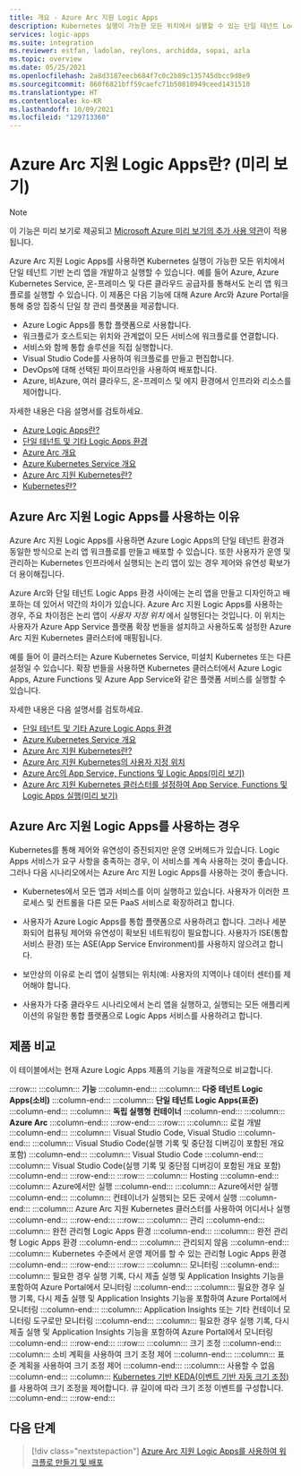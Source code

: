 ```yaml
---
title: 개요 - Azure Arc 지원 Logic Apps
description: Kubernetes 실행이 가능한 모든 위치에서 실행할 수 있는 단일 테넌트 Logic Apps 워크플로에 대해 알아봅니다.
services: logic-apps
ms.suite: integration
ms.reviewer: estfan, ladolan, reylons, archidda, sopai, azla
ms.topic: overview
ms.date: 05/25/2021
ms.openlocfilehash: 2a8d3187eecb684f7c0c2b89c135745dbcc9d8e9
ms.sourcegitcommit: 860f6821bff59caefc71b50810949ceed1431510
ms.translationtype: HT
ms.contentlocale: ko-KR
ms.lasthandoff: 10/09/2021
ms.locfileid: "129713360"
---
```

# <a name="what-is-azure-arc-enabled-logic-apps-preview"></a>Azure Arc 지원 Logic Apps란? (미리 보기)

> [!NOTE]
> 이 기능은 미리 보기로 제공되고 [Microsoft Azure 미리 보기의 추가 사용 약관](https://azure.microsoft.com/support/legal/preview-supplemental-terms/)이 적용됩니다.

Azure Arc 지원 Logic Apps를 사용하면 Kubernetes 실행이 가능한 모든 위치에서 단일 테넌트 기반 논리 앱을 개발하고 실행할 수 있습니다. 예를 들어 Azure, Azure Kubernetes Service, 온-프레미스 및 다른 클라우드 공급자를 통해서도 논리 앱 워크플로를 실행할 수 있습니다. 이 제품은 다음 기능에 대해 Azure Arc와 Azure Portal을 통해 중앙 집중식 단일 창 관리 플랫폼을 제공합니다.

- Azure Logic Apps를 통합 플랫폼으로 사용합니다.
- 워크플로가 호스트되는 위치와 관계없이 모든 서비스에 워크플로를 연결합니다.
- 서비스와 함께 통합 솔루션을 직접 실행합니다.
- Visual Studio Code를 사용하여 워크플로를 만들고 편집합니다.
- DevOps에 대해 선택된 파이프라인을 사용하여 배포합니다.
- Azure, 비Azure, 여러 클라우드, 온-프레미스 및 에지 환경에서 인프라와 리소스를 제어합니다.

자세한 내용은 다음 설명서를 검토하세요.

- [Azure Logic Apps란?](../logic-apps/logic-apps-overview.md)
- [단일 테넌트 및 기타 Logic Apps 환경](../logic-apps/single-tenant-overview-compare.md)
- [Azure Arc 개요](../azure-arc/overview.md)
- [Azure Kubernetes Service 개요](../aks/intro-kubernetes.md)
- [Azure Arc 지원 Kubernetes란?](../azure-arc/kubernetes/overview.md)
- [Kubernetes란?](https://kubernetes.io/docs/concepts/overview/what-is-kubernetes/)

<a name="why-use"></a>

## <a name="why-use-azure-arc-enabled-logic-apps"></a>Azure Arc 지원 Logic Apps를 사용하는 이유

Azure Arc 지원 Logic Apps를 사용하면 Azure Logic Apps의 단일 테넌트 환경과 동일한 방식으로 논리 앱 워크플로를 만들고 배포할 수 있습니다. 또한 사용자가 운영 및 관리하는 Kubernetes 인프라에서 실행되는 논리 앱이 있는 경우 제어와 유연성 확보가 더 용이해집니다.

Azure Arc와 단일 테넌트 Logic Apps 환경 사이에는 논리 앱을 만들고 디자인하고 배포하는 데 있어서 약간의 차이가 있습니다. Azure Arc 지원 Logic Apps를 사용하는 경우, 주요 차이점은 논리 앱이 *사용자 지정 위치* 에서 실행된다는 것입니다. 이 위치는 사용자가 Azure App Service 플랫폼 확장 번들을 설치하고 사용하도록 설정한 Azure Arc 지원 Kubernetes 클러스터에 매핑됩니다.

예를 들어 이 클러스터는 Azure Kubernetes Service, 미설치 Kubernetes 또는 다른 설정일 수 있습니다. 확장 번들을 사용하면 Kubernetes 클러스터에서 Azure Logic Apps, Azure Functions 및 Azure App Service와 같은 플랫폼 서비스를 실행할 수 있습니다.

자세한 내용은 다음 설명서를 검토하세요.

- [단일 테넌트 및 기타 Azure Logic Apps 환경](../logic-apps/single-tenant-overview-compare.md)
- [Azure Kubernetes Service 개요](../aks/intro-kubernetes.md)
- [Azure Arc 지원 Kubernetes란?](../azure-arc/kubernetes/overview.md)
- [Azure Arc 지원 Kubernetes의 사용자 지정 위치](../azure-arc/kubernetes/conceptual-custom-locations.md)
- [Azure Arc의 App Service, Functions 및 Logic Apps(미리 보기)](../app-service/overview-arc-integration.md)
- [Azure Arc 지원 Kubernetes 클러스터를 설정하여 App Service, Functions 및 Logic Apps 실행(미리 보기)](../app-service/manage-create-arc-environment.md)

<a name="when-to-use"></a>

## <a name="when-to-use-azure-arc-enabled-logic-apps"></a>Azure Arc 지원 Logic Apps를 사용하는 경우

Kubernetes를 통해 제어와 유연성이 증진되지만 운영 오버헤드가 있습니다. Logic Apps 서비스가 요구 사항을 충족하는 경우, 이 서비스를 계속 사용하는 것이 좋습니다. 그러나 다음 시나리오에서는 Azure Arc 지원 Logic Apps를 사용하는 것이 좋습니다.

- Kubernetes에서 모든 앱과 서비스를 이미 실행하고 있습니다. 사용자가 이러한 프로세스 및 컨트롤을 다른 모든 PaaS 서비스로 확장하려고 합니다.

- 사용자가 Azure Logic Apps를 통합 플랫폼으로 사용하려고 합니다. 그러나 세분화되어 컴퓨팅 제어와 유연성이 확보된 네트워킹이 필요합니다. 사용자가 ISE(통합 서비스 환경) 또는 ASE(App Service Environment)를 사용하지 않으려고 합니다.

- 보안상의 이유로 논리 앱이 실행되는 위치(예: 사용자의 지역이나 데이터 센터)를 제어해야 합니다. 

- 사용자가 다중 클라우드 시나리오에서 논리 앱을 실행하고, 실행되는 모든 애플리케이션의 유일한 통합 플랫폼으로 Logic Apps 서비스를 사용하려고 합니다.

<a name="compare"></a>

## <a name="compare-offerings"></a>제품 비교

이 테이블에서는 현재 Azure Logic Apps 제품의 기능을 개괄적으로 비교합니다.

:::row:::
   :::column:::
      **기능**
   :::column-end:::
   :::column:::
      **다중 테넌트 Logic Apps(소비)**
   :::column-end:::
   :::column:::
      **단일 테넌트 Logic Apps(표준)**
   :::column-end:::
   :::column:::
      **독립 실행형 컨테이너**
   :::column-end:::
   :::column:::
      **Azure Arc**
   :::column-end:::
:::row-end:::
:::row:::
   :::column:::
      로컬 개발
   :::column-end:::
   :::column:::
      Visual Studio Code, Visual Studio
   :::column-end:::
   :::column:::
      Visual Studio Code(실행 기록 및 중단점 디버깅이 포함된 개요 포함)
   :::column-end:::
   :::column:::
      Visual Studio Code
   :::column-end:::
   :::column:::
      Visual Studio Code(실행 기록 및 중단점 디버깅이 포함된 개요 포함)
   :::column-end:::
:::row-end:::
:::row:::
   :::column:::
      Hosting
   :::column-end:::
   :::column:::
      Azure에서만 실행
   :::column-end:::
   :::column:::
      Azure에서만 실행
   :::column-end:::
   :::column:::
      컨테이너가 실행되는 모든 곳에서 실행
   :::column-end:::
   :::column:::
      Azure Arc 지원 Kubernetes 클러스터를 사용하여 어디서나 실행
   :::column-end:::
:::row-end:::
:::row:::
   :::column:::
      관리
   :::column-end:::
   :::column:::
      완전 관리형 Logic Apps 환경
   :::column-end:::
   :::column:::
      완전 관리형 Logic Apps 환경
   :::column-end:::
   :::column:::
      관리되지 않음
   :::column-end:::
   :::column:::
      Kubernetes 수준에서 운영 제어를 할 수 있는 관리형 Logic Apps 환경
   :::column-end:::
:::row-end:::
:::row:::
   :::column:::
      모니터링
   :::column-end:::
   :::column:::
      필요한 경우 실행 기록, 다시 제출 실행 및 Application Insights 기능을 포함하여 Azure Portal에서 모니터링
   :::column-end:::
   :::column:::
      필요한 경우 실행 기록, 다시 제출 실행 및 Application Insights 기능을 포함하여 Azure Portal에서 모니터링
   :::column-end:::
   :::column:::
      Application Insights 또는 기타 컨테이너 모니터링 도구로만 모니터링
   :::column-end:::
   :::column:::
      필요한 경우 실행 기록, 다시 제출 실행 및 Application Insights 기능을 포함하여 Azure Portal에서 모니터링
   :::column-end:::
:::row-end:::
:::row:::
   :::column:::
      크기 조정
   :::column-end:::
   :::column:::
      소비 계획을 사용하여 크기 조정 제어
   :::column-end:::
   :::column:::
      표준 계획을 사용하여 크기 조정 제어
   :::column-end:::
   :::column:::
      사용할 수 없음
   :::column-end:::
   :::column:::
      [Kubernetes 기반 KEDA(이벤트 기반 자동 크기 조정)](https://keda.sh/)를 사용하여 크기 조정을 제어합니다. 큐 길이에 따라 크기 조정 이벤트를 구성합니다.
   :::column-end:::
:::row-end:::

## <a name="next-steps"></a>다음 단계

> [!div class="nextstepaction"]
> [Azure Arc 지원 Logic Apps를 사용하여 워크플로 만들기 및 배포](azure-arc-enabled-logic-apps-create-deploy-workflows.md)

